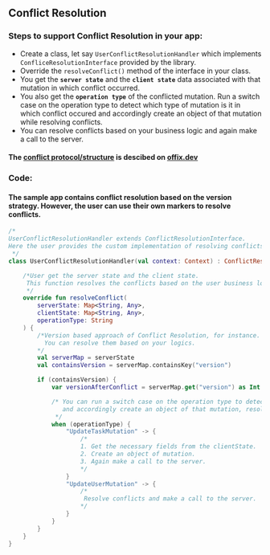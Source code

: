 ## Conflict Resolution 

### Steps to support Conflict Resolution in your app:

- Create a class, let say `UserConflictResolutionHandler` which implements `ConfliceResolutionInterface` provided by the library.
- Override the `resolveConflict()` method of the interface in your class.
- You get the **`server state`** and the **`client state`** data associated with that mutation in which conflict occurred.
- You also get the **`operation type`** of the conflicted mutation. Run a switch case on the operation type to detect which type of mutation is it in which conflict occured and accordingly create an object of that mutation while resolving conflicts.
- You can resolve conflicts based on your business logic and again make a call to the server.

#### The [conflict protocol/structure](https://offix.dev/#/ref-conflict-server?id=structure-of-the-conflict-error) is descibed on [offix.dev](https://offix.dev/)


### Code:
#### The sample app contains conflict resolution based on the version strategy. However, the user can use their own markers to resolve conflicts.


```kotlin
/*
UserConflictResolutionHandler extends ConflictResolutionInterface.
Here the user provides the custom implementation of resolving conflicts.
 */
class UserConflictResolutionHandler(val context: Context) : ConflictResolutionInterface {

    /*User get the server state and the client state.
     This function resolves the conflicts based on the user business logic.
     */
    override fun resolveConflict(
        serverState: Map<String, Any>,
        clientState: Map<String, Any>,
        operationType: String
    ) {
        /*Version based approach of Conflict Resolution, for instance.
          You can resolve them based on your logics.
        */
        val serverMap = serverState
        val containsVersion = serverMap.containsKey("version")

        if (containsVersion) {
            var versionAfterConflict = serverMap.get("version") as Int + 1

            /* You can run a switch case on the operation type to detect which type of mutation is it in which conflict occured
               and accordingly create an object of that mutation, resolve conflict and make a server call with it.
             */
            when (operationType) {           
                "UpdateTaskMutation" -> {
                    /* 
                    1. Get the necessary fields from the clientState.
                    2. Create an object of mutation.
                    3. Again make a call to the server.
                    */
                }              
                "UpdateUserMutation" -> {
                    /* 
                     Resolve conflicts and make a call to the server.
                    */
                }
            }
        }
    }
}
```
